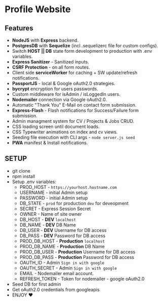 # Profile Website

## Features

* **NodeJS** with **Express** backend.
* **PostgresDB** with **Sequelize** (incl .sequelizerc file for custom configs).
* Switch **HOST || DB** state form development to production with .env variables. 
* **Express Sanitizer** - Sanitized inputs.
* **CSRF Protection** - on all form routes.
* Client side **serviceWorker** for caching + SW update/refresh notifications.
* **PassportJS** - local & Google oAuth2.0 strategies.
* **bycrypt** encryption for users passwords.
* Custom middleware for isAdmin / isLoggedIn users.
* **Nodemailer** connection via Google oAuth2.0.
* Automatic "Thank You" E-Mail on contact form submission.
* **Express-Flash** - Flash notifications for Success/Failure form submission.
* Admin managment system for CV / Projects & Jobs CRUD.
* CSS loading screen until document loads.
* CSS Typewriter animations on index and cv views.
* Seeding file execution with CLI args - ```node server.js seed```
* **PWA** manifest & Install notifications.

## SETUP
* git clone
* npm install
* Setup .env variables:
    * PROD_HOST - ```https://yourhost.hostname.com```
    * USERNAME - initial Admin setup
    * PASSWORD - initial Admin setup
    * DB_STATE - ```prod``` for production ```dev``` for deveopment
    * SECRET - Express Session Secret
    * OWNER - Name of site owner
    * DB_HOST - **DEV** ```localhost```
    * DB_NAME - **DEV** DB Name
    * DB_USER - **DEV** Username for DB access
    * DB_PASS - **DEV** Password for DB access
    * PROD_DB_HOST - **Production** ```localhost```
    * PROD_DB_NAME - **Production** DB Name
    * PROD_DB_USER - **Production** Username for DB access
    * PROD_DB_PASS - **Production** Password for DB access
    * OAUTH_ID - Admin ```Sign in with google```
    * OAUTH_SECRET - Admin ```Sign in with google```
    * EMAIL - Nodemailer email account.
    * REFRESH_TOKEN - Token for nodemailer - google oAuth2.0
* Seed DB for first admin
* Get oAuth2.0 credentials from googleapis
* ENJOY ♥
